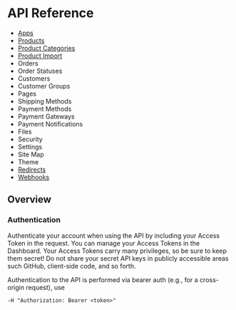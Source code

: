 # API Reference

-   [Apps](./apps.md)
-   [Products](./products.md)
-   [Product Categories](./product-categories.md)
-   [Product Import](./product-import.md)
-   Orders
-   Order Statuses
-   Customers
-   Customer Groups
-   Pages
-   Shipping Methods
-   Payment Methods
-   Payment Gateways
-   Payment Notifications
-   Files
-   Security
-   Settings
-   Site Map
-   Theme
-   [Redirects](./redirects.md)
-   [Webhooks](./webhooks.md)

## Overview

### Authentication

Authenticate your account when using the API by including your Access Token in the request. You can manage your Access Tokens in the Dashboard. Your Access Tokens carry many privileges, so be sure to keep them secret! Do not share your secret API keys in publicly accessible areas such GitHub, client-side code, and so forth.

Authentication to the API is performed via bearer auth (e.g., for a cross-origin request), use

```
-H "Authorization: Bearer <token>"
```
